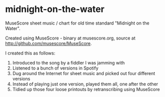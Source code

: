 # midnight-on-the-water
MuseScore sheet music / chart for old time standard "Midnight on the Water".

Created using MuseScore - binary at musescore.org, source at http://github.com/musescore/MuseScore. 

I created this as follows:

1. Introduced to the song by a fiddler I was jamming with
2. Listened to a bunch of versions in Spotify
3. Dug around the Internet for sheet music and picked out four different versions
4. Instead of playing just one version, played them all, one after the other
5. Tidied up those four loose printouts by retranscribing using MuseScore



